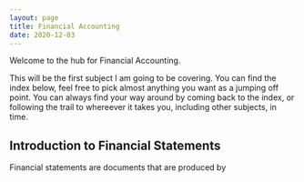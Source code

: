 ```yaml
---
layout: page
title: Financial Accounting 
date: 2020-12-03
---
```


Welcome to the hub for Financial Accounting.

This will be the first subject I am going to be covering. You can find the index below, feel free to pick almost anything you want as a jumping off point. You can always find your way around by coming back to the index, or following the trail to whereever it takes you, including other subjects, in time.

## Introduction to Financial Statements
Financial statements are documents that are produced by